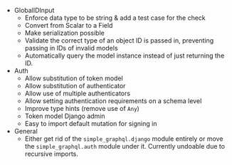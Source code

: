 - GlobalIDInput
  - Enforce data type to be string & add a test case for the check
  - Convert from Scalar to a Field
  - Make serialization possible
  - Validate the correct type of an object ID is passed in, preventing passing in IDs of invalid models
  - Automatically query the model instance instead of just returning the ID.
- Auth
  - Allow substitution of token model
  - Allow substitution of authenticator
  - Allow use of multiple authenticators
  - Allow setting authentication requirements on a schema level
  - Improve type hints (remove use of `Any`)
  - Token model Django admin
  - Easy to import default mutation for signing in
- General
  - Either get rid of the `simple_graphql.django` module entirely or move the
    `simple_graphql.auth` module under it. Currently undoable due to recursive
    imports.

